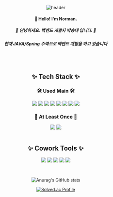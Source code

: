 <div align="center">
  
  ![header](https://capsule-render.vercel.app/api?type=waving&color=7FFF00&text=Norman&animation=fadeIn&fontColor=ffffff&height=230&fontAlign=30)

#### 👋 Hello! I'm Norman.

##### 🐤 안녕하세요. 백엔드 개발자 박승태 입니다. 👻
##### 현재 JAVA/Spring 주력으로 백엔드 개발을 하고 있습니다

<br/>
<br/>

## ✨ Tech Stack ✨

### 🛠️ Used Main 🛠️

<img src="https://img.shields.io/badge/Java-007396?style=for-the-badge&logo=Java&logoColor=white"> 
<img src="https://img.shields.io/badge/C++-00599C?style=for-the-badge&logo=Cplusplus&logoColor=white"> 
<img src="https://img.shields.io/badge/Spring%20Boot-5FA04E?style=for-the-badge&logo=SpringBoot&logoColor=white"> 
<img src="https://img.shields.io/badge/JPA-D70F64?style=for-the-badge&logo=JPA&logoColor=white"> 
<img src="https://img.shields.io/badge/AWS-DD344C?style=for-the-badge&logo=AmazonAWS&logoColor=white"> 
<img src="https://img.shields.io/badge/Git-181717?style=for-the-badge&logo=Git&logoColor=white"> 
<img src="https://img.shields.io/badge/MySQL-4479A1?style=for-the-badge&logo=MySQL&logoColor=white"> 
<img src="https://img.shields.io/badge/Figma-F24E1E?style=for-the-badge&logo=Figma&logoColor=white"> 
<br>

### 🍎 At Least Once 🍎

<img src="https://img.shields.io/badge/JavaScript-F7DF1E?style=for-the-badge&logo=JavaScript&logoColor=white">
<img src="https://img.shields.io/badge/Node.js-5FA04E?style=for-the-badge&logo=Node.js&logoColor=white">

<br/>
<br/>

## ✨ Cowork Tools ✨

<img src="https://img.shields.io/badge/Notion-2088FF?style=for-the-badge&logo=Notion&logoColor=white"> 
<img src="https://img.shields.io/badge/GitHub-181717?style=for-the-badge&logo=GitHub&logoColor=white"> 
<img src="https://img.shields.io/badge/Discord-5865F2?style=for-the-badge&logo=Discord&logoColor=white"> 
<img src="https://img.shields.io/badge/Kakao%20Talk-FFCD00?style=for-the-badge&logo=KakaoTalk&logoColor=white">
<img src="https://img.shields.io/badge/GMail-EA4335?style=for-the-badge&logo=Gmail&logoColor=white"> 

<br/>
<br/>

##
<table>

![Anurag's GitHub stats](https://github-readme-stats.vercel.app/api?username=iseevict&theme=city_lights&show_icons=true)

[![Solved.ac Profile](http://mazassumnida.wtf/api/v2/generate_badge?boj=sine0422)](https://solved.ac/sine0422/)
  
</table>
  
</div>
